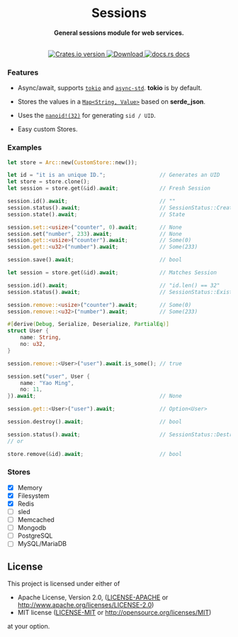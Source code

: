 <h1 align="center">Sessions</h1>
<div align="center">
  <p><strong>General sessions module for web services.</strong></p>
</div>

<br />

<div align="center">
  <!-- Crates version -->
  <a href="https://crates.io/crates/sessions">
    <img src="https://img.shields.io/crates/v/sessions.svg?style=flat-square"
    alt="Crates.io version" />
  </a>
  <!-- Downloads -->
  <a href="https://crates.io/crates/sessions">
    <img src="https://img.shields.io/crates/d/sessions.svg?style=flat-square"
      alt="Download" />
  </a>
  <!-- docs.rs docs -->
  <a href="https://docs.rs/sessions">
    <img src="https://img.shields.io/badge/docs-latest-blue.svg?style=flat-square"
      alt="docs.rs docs" />
  </a>
</div>

### Features

- Async/await, supports [`tokio`](https://tokio.rs) and [`async-std`](https://async.rs/).
  **tokio** is by default.

- Stores the values in a [`Map<String, Value>`](https://docs.rs/serde_json/latest/serde_json/map/index.html) based on **serde_json**.

- Uses the [`nanoid!(32)`](https://docs.rs/nanoid) for generating `sid / UID`.

- Easy custom Stores.

### Examples

```rust
let store = Arc::new(CustomStore::new());

let id = "it is an unique ID.";                 // Generates an UID
let store = store.clone();
let session = store.get(&id).await;             // Fresh Session

session.id().await;                             // ""
session.status().await;                         // SessionStatus::Created
session.state().await;                          // State

session.set::<usize>("counter", 0).await;       // None
session.set("number", 233).await;               // None
session.get::<usize>("counter").await;          // Some(0)
session.get::<u32>("number").await;             // Some(233)

session.save().await;                           // bool

let session = store.get(&id).await;             // Matches Session

session.id().await;                             // "id.len() == 32"
session.status().await;                         // SessionStatus::Existed

session.remove::<usize>("counter").await;       // Some(0)
session.remove::<u32>("number").await;          // Some(233)

#[derive(Debug, Serialize, Deserialize, PartialEq)]
struct User {
    name: String,
    no: u32,
}

session.remove::<User>("user").await.is_some(); // true

session.set("user", User {
    name: "Yao Ming",
    no: 11,
}).await;                                       // None

session.get::<User>("user").await;              // Option<User>

session.destroy().await;                        // bool

session.status().await;                         // SessionStatus::Destroyed
// or

store.remove(&id).await;                        // bool
```

### Stores

- [x] Memory
- [x] Filesystem
- [x] Redis
- [ ] sled
- [ ] Memcached
- [ ] Mongodb
- [ ] PostgreSQL
- [ ] MySQL/MariaDB

## License

This project is licensed under either of

- Apache License, Version 2.0, ([LICENSE-APACHE](LICENSE-APACHE) or
  http://www.apache.org/licenses/LICENSE-2.0)
- MIT license ([LICENSE-MIT](LICENSE-MIT) or
  http://opensource.org/licenses/MIT)

at your option.
